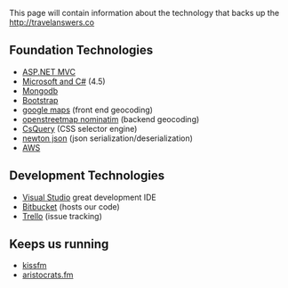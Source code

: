 This page will contain information about the technology that backs up the http://travelanswers.co

## Foundation Technologies
* [ASP.NET MVC](http://www.asp.net/mvc/) 
* [Microsoft and C#](http://www.microsoft.com/net) (4.5)
* [Mongodb](https://www.mongodb.org/)
* [Bootstrap](http://getbootstrap.com/)
* [google maps](https://developers.google.com/maps/) (front end geocoding)
* [openstreetmap nominatim](http://nominatim.openstreetmap.org/) (backend geocoding)
* [CsQuery](https://github.com/jamietre/CsQuery/) (CSS selector engine)
* [newton json](http://www.newtonsoft.com/json) (json serialization/deserialization)
* [AWS](https://aws.amazon.com/)

## Development Technologies
* [Visual Studio](https://www.visualstudio.com/) great development IDE
* [Bitbucket](http://bitbucket.com/) (hosts our code)
* [Trello](http://trello.com/) (issue tracking)


## Keeps us running
* [kissfm](http://www.kissfm.ua/player/deep/) 
* [aristocrats.fm](http://aristocrats.fm/) 

